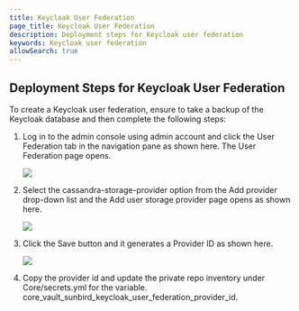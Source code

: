 ```yaml
---
title: Keycloak User Federation
page_title: Keycloak User Federation
description: Deployment steps for Keycloak user federation
keywords: Keycloak user federation
allowSearch: true
--- 
```


## Deployment Steps for Keycloak User Federation

To create a Keycloak user federation, ensure to take a backup of the Keycloak database and then complete the following steps:

1.	Log in to the admin console using admin account and click the User Federation tab in the navigation pane as shown here. The User Federation page opens. 

    <img src='../images/keycloak_user_federation.png'>

2.	Select the cassandra-storage-provider option from the Add provider drop-down list and the Add user storage provider page opens as shown here. 

    <img src='../images/keycloak_user_storage_provider.png'>

3.	Click the Save button and it generates a Provider ID as shown here.

    <img src='../images/keycloak_cassandra_storage_provider.png'>

4.	Copy the provider id and update the private repo inventory under Core/secrets.yml for the variable. core_vault_sunbird_keycloak_user_federation_provider_id. 

